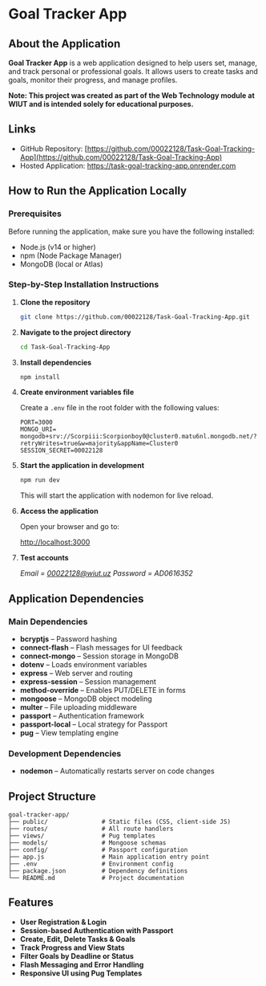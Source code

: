 # Goal Tracker App

## About the Application

**Goal Tracker App** is a web application designed to help users set, manage, and track personal or professional goals. It allows users to create tasks and goals, monitor their progress, and manage profiles.

**Note: This project was created as part of the Web Technology module at WIUT and is intended solely for educational purposes.**

## Links

- GitHub Repository: [https://github.com/00022128/Task-Goal-Tracking-App](https://github.com/00022128/Task-Goal-Tracking-App)
- Hosted Application: https://task-goal-tracking-app.onrender.com

## How to Run the Application Locally

### Prerequisites

Before running the application, make sure you have the following installed:
- Node.js (v14 or higher)
- npm (Node Package Manager)
- MongoDB (local or Atlas)

### Step-by-Step Installation Instructions

1. **Clone the repository**

   ```bash
   git clone https://github.com/00022128/Task-Goal-Tracking-App.git
   ```

2. **Navigate to the project directory**

   ```bash
   cd Task-Goal-Tracking-App
   ```

3. **Install dependencies**

   ```bash
   npm install
   ```

4. **Create environment variables file**

   Create a `.env` file in the root folder with the following values:

   ```env
   PORT=3000
   MONGO_URI= mongodb+srv://Scorpiii:Scorpionboy0@cluster0.matu6nl.mongodb.net/?retryWrites=true&w=majority&appName=Cluster0
   SESSION_SECRET=00022128
   ```

5. **Start the application in development**

   ```bash
   npm run dev
   ```

   This will start the application with nodemon for live reload.

6. **Access the application**

   Open your browser and go to:

   [http://localhost:3000](http://localhost:3000)

7. **Test accounts**

   *Email = 00022128@wiut.uz
    Password = AD0616352*

## Application Dependencies

### Main Dependencies

- **bcryptjs** – Password hashing
- **connect-flash** – Flash messages for UI feedback
- **connect-mongo** – Session storage in MongoDB
- **dotenv** – Loads environment variables
- **express** – Web server and routing
- **express-session** – Session management
- **method-override** – Enables PUT/DELETE in forms
- **mongoose** – MongoDB object modeling
- **multer** – File uploading middleware
- **passport** – Authentication framework
- **passport-local** – Local strategy for Passport
- **pug** – View templating engine

### Development Dependencies

- **nodemon** – Automatically restarts server on code changes

## Project Structure

```plaintext
goal-tracker-app/
├── public/               # Static files (CSS, client-side JS)
├── routes/               # All route handlers
├── views/                # Pug templates
├── models/               # Mongoose schemas
├── config/               # Passport configuration
├── app.js                # Main application entry point
├── .env                  # Environment config
├── package.json          # Dependency definitions
└── README.md             # Project documentation
```

## Features

- **User Registration & Login**
- **Session-based Authentication with Passport**
- **Create, Edit, Delete Tasks & Goals**
- **Track Progress and View Stats**
- **Filter Goals by Deadline or Status**
- **Flash Messaging and Error Handling**
- **Responsive UI using Pug Templates**